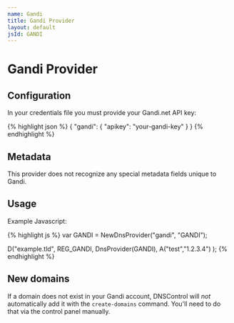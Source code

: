 ```yaml
---
name: Gandi
title: Gandi Provider
layout: default
jsId: GANDI
---
```

# Gandi Provider

## Configuration
In your credentials file you must provide your Gandi.net API key:

{% highlight json %}
{
  "gandi": {
    "apikey": "your-gandi-key"
  }
}
{% endhighlight %}

## Metadata
This provider does not recognize any special metadata fields unique to Gandi.

## Usage
Example Javascript:

{% highlight js %}
var GANDI = NewDnsProvider("gandi", "GANDI");

D("example.tld", REG_GANDI, DnsProvider(GANDI),
    A("test","1.2.3.4")
);
{% endhighlight %}

## New domains
If a domain does not exist in your Gandi account, DNSControl will *not* automatically add it with the `create-domains` command. You'll need to do that via the control panel manually.